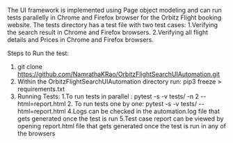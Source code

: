 The UI framework is implemented using Page object modeling and can run tests parallelly in Chrome and Firefox browser for the Orbitz Flight booking website.
The tests directory has a test file with two test cases:
 1.Verifying the search result in Chrome and Firefox browsers.
 2.Verifying all flight details and Prices in Chrome and Firefox browsers.

Steps to Run the test:
1. git clone https://github.com/NamrathaKRao/OrbitzFlightSearchUIAutomation.git
2. Within the OrbitzFlightSearchUIAutomation directory run: pip3 freeze > requirements.txt
3. Running Tests:
    1.To run tests in parallel : pytest -s -v tests/ -n 2 --html=report.html
    2. To run tests one by one: pytest -s -v tests/ --html=report.html
4.Logs can be checked in the automation.log file that gets generated once the test is run
5.Test case report can be viewed by opening report.html file that gets generated once the test is run in any of the browsers
